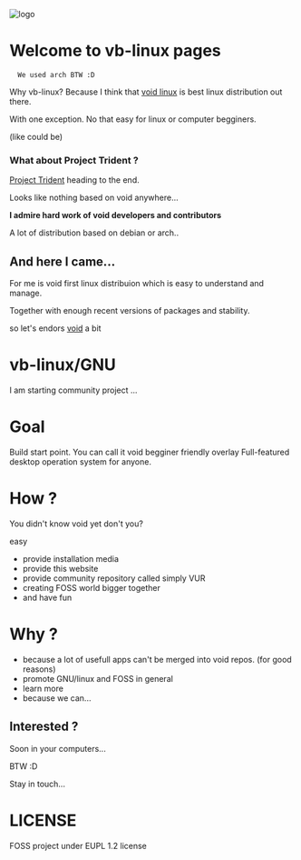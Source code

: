 ![logo](/assets)
# Welcome to **vb**-**linux** pages
      We used arch BTW :D

Why vb-linux? Because I think that [void linux](https://voidlinux.org/) is best linux distribution out there.

 With one exception. No that easy for linux or computer begginers.
 
 (like could be)

### What about Project Trident ?

[Project Trident](https://project-trident.org) heading to the end.

Looks like nothing based on void anywhere...

**I admire hard work of void developers and contributors**

A lot of distribution based on debian or arch..

## And here I came...

For me is void first linux distribuion which is easy to understand and manage.

Together with enough recent versions of packages and stability.

so let's endors [void](https://voidlinux.org/) a bit

# **vb-linux/GNU**

I am starting community project ...

# Goal

Build start point.
You can call it void begginer friendly overlay
Full-featured desktop operation system for anyone.

# How ?

You didn't know void yet don't you?

easy

- provide installation media
- provide this website
- provide community repository called simply VUR
- creating FOSS world bigger together
- and have fun

# Why ?

- because a lot of usefull apps can't be merged into void repos. (for good reasons)
- promote GNU/linux and FOSS in general
- learn more
- because we can...

## Interested ?

Soon in your computers...

 BTW :D

Stay in touch...

# LICENSE
FOSS project under EUPL 1.2 license
